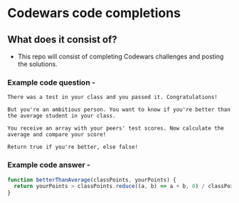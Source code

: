 # Codewars code completions

## What does it consist of?

- This repo will consist of completing Codewars challenges and posting the solutions.

### Example code question -

```text
There was a test in your class and you passed it. Congratulations!

But you're an ambitious person. You want to know if you're better than the average student in your class.

You receive an array with your peers' test scores. Now calculate the average and compare your score!

Return true if you're better, else false!
```

### Example code answer -

```javascript
function betterThanAverage(classPoints, yourPoints) {
  return yourPoints > classPoints.reduce((a, b) => a + b, 0) / classPoints.length
}
```
